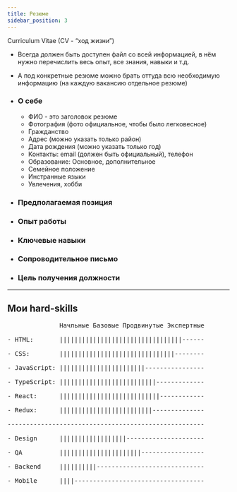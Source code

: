 ```yaml
---
title: Резюме
sidebar_position: 3
---
```


Curriculum Vitae (CV - “ход жизни”)

- Всегда должен быть доступен файл со всей информацией, в нём нужно перечислить весь опыт, все знания, навыки и т.д.
- А под конкретные резюме можно брать оттуда всю необходимую информацию (на каждую вакансию отдельное резюме)

- ### О себе

  - ФИО - это заголовок резюме
  - Фотография (фото официальное, чтобы было легковесное)
  - Гражданство
  - Адрес (можно указать только район)
  - Дата рождения (можно указать только год)
  - Контакты: email (должен быть официальный), телефон
  - Образование: Основное, дополнительное
  - Cемейное положение
  - Инстранные языки
  - Увлечения, хобби

- ### Предполагаемая позиция

- ### Опыт работы

- ### Ключевые навыки

- ### Сопроводительное письмо

- ### Цель получения должности

---

## Мои hard-skills

<pre>
&nbsp;&nbsp;&nbsp;&nbsp;&nbsp;&nbsp;&nbsp;&nbsp;&nbsp;&nbsp;&nbsp;&nbsp;&nbsp;&nbsp;Начльные Базовые Продвинутые Экспертные<br/>
- HTML:       |||||||||||||||||||||||||||||||||------<br/>
- CSS:        |||||||||||||||||||||||||||||||--------<br/>
- JavaScript: |||||||||||||||||||||||----------------<br/>
- TypeScript: ||||||||||||||||||||||||||-------------<br/>
- React:      |||||||||||||||||||||||||||------------<br/>
- Redux:      |||||||||||||||||||||||||--------------<br/>
-----------------------------------------------------<br/>
- Design      ||||||||||||||||||---------------------<br/>
- QA          ||||||||||||||||||||||-----------------<br/>
- Backend     ||||||||||-----------------------------<br/>
- Mobile      ||||-----------------------------------<br/>
</pre>
